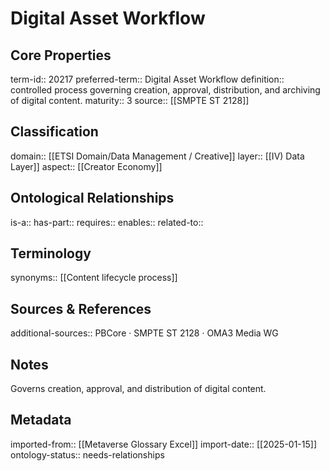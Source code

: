 # Digital Asset Workflow

## Core Properties
term-id:: 20217
preferred-term:: Digital Asset Workflow
definition:: controlled process governing creation, approval, distribution, and archiving of digital content.
maturity:: 3
source:: [[SMPTE ST 2128]]

## Classification
domain:: [[ETSI Domain/Data Management / Creative]]
layer:: [[IV) Data Layer]]
aspect:: [[Creator Economy]]

## Ontological Relationships
is-a:: 
has-part:: 
requires:: 
enables:: 
related-to:: 

## Terminology
synonyms:: [[Content lifecycle process]]

## Sources & References
additional-sources:: PBCore · SMPTE ST 2128 · OMA3 Media WG

## Notes
Governs creation, approval, and distribution of digital content.

## Metadata
imported-from:: [[Metaverse Glossary Excel]]
import-date:: [[2025-01-15]]
ontology-status:: needs-relationships